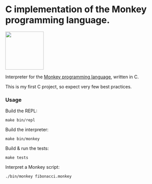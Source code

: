 # C implementation of the Monkey programming language.

<img src="https://monkeylang.org/images/logo.png" width="120" height="120"/>

Interpreter for the [Monkey programming language](https://monkeylang.org), written in C.

This is my first C project, so expect very few best practices.

### Usage

Build the REPL: 
```
make bin/repl
```

Build the interpreter: 
```
make bin/monkey
```

Build & run the tests: 
```
make tests
```

Interpret a Monkey script: 
```
./bin/monkey fibonacci.monkey
```
